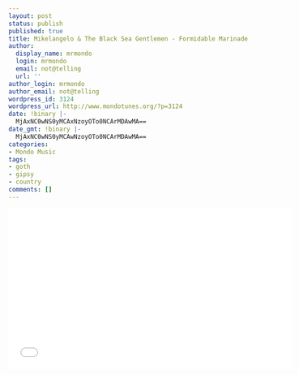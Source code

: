 ```yaml
---
layout: post
status: publish
published: true
title: Mikelangelo & The Black Sea Gentlemen - Formidable Marinade
author:
  display_name: mrmondo
  login: mrmondo
  email: not@telling
  url: ''
author_login: mrmondo
author_email: not@telling
wordpress_id: 3124
wordpress_url: http://www.mondotunes.org/?p=3124
date: !binary |-
  MjAxNC0wNS0yMCAxNzoyOTo0NCArMDAwMA==
date_gmt: !binary |-
  MjAxNC0wNS0yMCAwNzoyOTo0NCArMDAwMA==
categories:
- Mondo Music
tags:
- goth
- gipsy
- country
comments: []
---
```

<iframe width="560" height="315" src="//www.youtube.com/embed/qsM7EiBpnKk" frameborder="0"> </iframe>
